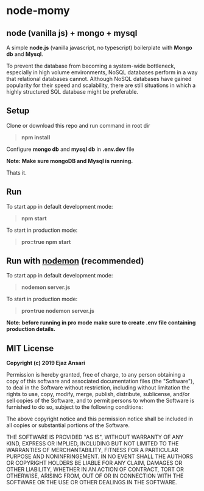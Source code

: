 # node-momy 
## node (vanilla js) + mongo + mysql

A simple **node.js** (vanilla javascript, no typescript) boilerplate with **Mongo db** and **Mysql**.

To prevent the database from becoming a system-wide bottleneck, especially in high volume environments, NoSQL databases perform in a way that relational databases cannot.
Although NoSQL databases have gained popularity for their speed and scalability, there are still situations in which a highly structured SQL database might be preferable.

## Setup
Clone or download this repo and run command in root dir
> **npm install**

Configure **mongo db** and **mysql db** in **.env.dev** file

**Note: Make sure mongoDB and Mysql is running.**

Thats it.

##  Run
To start app in default development mode:
> **npm start** 

To start in production mode:
> **pro=true npm start**

##  Run with [nodemon](https://www.npmjs.com/package/nodemon) (recommended)
To start app in default development mode:
> **nodemon server.js** 

To start in production mode:
> **pro=true nodemon server.js**

**Note: before running in pro mode make sure to create .env file containing production details.**
##  MIT License

**Copyright (c) 2019 Ejaz Ansari**

Permission is hereby granted, free of charge, to any person obtaining a copy
of this software and associated documentation files (the "Software"), to deal
in the Software without restriction, including without limitation the rights
to use, copy, modify, merge, publish, distribute, sublicense, and/or sell
copies of the Software, and to permit persons to whom the Software is
furnished to do so, subject to the following conditions:

The above copyright notice and this permission notice shall be included in all
copies or substantial portions of the Software.

THE SOFTWARE IS PROVIDED "AS IS", WITHOUT WARRANTY OF ANY KIND, EXPRESS OR
IMPLIED, INCLUDING BUT NOT LIMITED TO THE WARRANTIES OF MERCHANTABILITY,
FITNESS FOR A PARTICULAR PURPOSE AND NONINFRINGEMENT. IN NO EVENT SHALL THE
AUTHORS OR COPYRIGHT HOLDERS BE LIABLE FOR ANY CLAIM, DAMAGES OR OTHER
LIABILITY, WHETHER IN AN ACTION OF CONTRACT, TORT OR OTHERWISE, ARISING FROM,
OUT OF OR IN CONNECTION WITH THE SOFTWARE OR THE USE OR OTHER DEALINGS IN THE
SOFTWARE.
